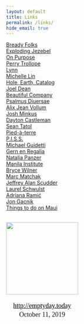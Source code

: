 ```yaml
---
layout: default
title: Links
permalink: /links/
hide_email: true
---
```

        
<a href="https://breadyfolks.info/" target="_blank">Bready Folks</a><br>
<a href="http://explodingjezebel.odie.us" target="_blank">Exploding Jezebel</a><br>
<a href="http://www.19933.biz/onpurpose.html" target="_blank">On Purpose</a><br>
<a href="http://cpu.moe/" target="_blank">Perry Trollope</a><br>
<a href="http://lynnnn.com/" target="_blank">Lynn</a><br>
<a href="http://michellelin.co/?egg%20world%20forever" target="_blank">Michelle Lin</a><br>
<a href="http://hole.earth" target="_blank">Hole, Earth, Catalog</a><br>
<a href="http://joelssanddispensary.com" target="_blank">Joel Dean</a><br>
<a href="http://beautiful-company.com" target="_blank">Beautiful Company</a><br>
<a href="http://psalm.us/" target="_blank">Psalmus Diuersae</a><br>
<a href="http://www.walgreens2.com/?i%20went%20to%20walgreens%20to%20get%20batteries,%20a%20flashlight,%20and%20tic%20tacs" target="_blank">Alix Jean Vollum</a><br>
<a href="http://joshminkus.com/?josh%20minkus%20has%20a%20hat%20with%20a%20long%20bill" target="_blank">Josh Minkus</a><br>
<a href="http://sinuskid13.com" target="_blank">Dayton Castleman</a><br>
<a href="http://www.19933.biz/" target="_blank">Sean Tatol</a><br>
<a href="http://www.pied-terre.com/" target="_blank">Pied-à-terre</a><br>
<a href="https://www.instagram.com/pissgroup" target="_blank">P.I.S.S.</a><br>
<a href="https://michaelguidetti.info/?michael%20is%20playing%20dota" target="_blank">Michael Guidetti</a><br>
<a href="http://gernenregalia.com" target="_blank">Gern en Regalia</a><br>
<a href="http://npanzer.com/?natalia%20makes%20exciting%20websites,%20paintings,%20and%20runs%20refresh%20gallery" target="_blank">Natalia Panzer</a><br>
<a href="http://www.manilainstitute.org/" target="_blank">Manila Institute</a><br>
<a href="http://www.brycewilner.com/?bryce%20is%20typing" target="_blank">Bryce Wilner</a><br>
<a href="https://marcmatchak.com/?marc%20is%20painting" target="_blank">Marc Matchak</a><br>
<a href="https://jas.life/?rock%20this%20life%20world" target="_blank">Jeffrey Alan Scudder</a><br>
<a href="http://laurelschwulst.com/?a%20new%20message%20from%20elliott%20!" target="_blank">Laurel Schwulst</a><br>
<a href="http://adrianaramic.com/?hello%20bug%20world" target="_blank">Adriana Ramić</a><br>
<a href="https://jongacnik.com/" target="_blank">Jon Gacnik</a><br>
<a href="https://haleakala.today/" target="_blank">Things to do on Maui</a><br>

<br>

<div style="display: inline-block; width: 196px; margin-right: 0.5em;"> <a href="http://emptyday.today" sytle="display: block;"> <img src="http://emptyday.today/icons/leaf-emptyday-icon11.png" width="196" style="display: block; margin-bottom: 18px;"> </a><div style="font-family: serif; font-size: 18px; line-height: 24px; margin-bottom: 18px; text-align: center;"> <a href="http://emptyday.today" style="color: black; background: transparent;">http://emptyday.today</a><br> October 11, 2019</div></div>

